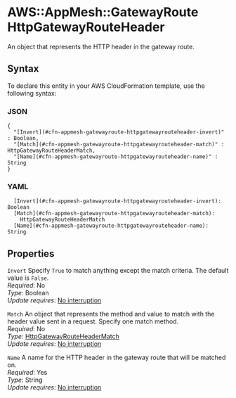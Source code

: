 # AWS::AppMesh::GatewayRoute HttpGatewayRouteHeader<a name="aws-properties-appmesh-gatewayroute-httpgatewayrouteheader"></a>

An object that represents the HTTP header in the gateway route\.

## Syntax<a name="aws-properties-appmesh-gatewayroute-httpgatewayrouteheader-syntax"></a>

To declare this entity in your AWS CloudFormation template, use the following syntax:

### JSON<a name="aws-properties-appmesh-gatewayroute-httpgatewayrouteheader-syntax.json"></a>

```
{
  "[Invert](#cfn-appmesh-gatewayroute-httpgatewayrouteheader-invert)" : Boolean,
  "[Match](#cfn-appmesh-gatewayroute-httpgatewayrouteheader-match)" : HttpGatewayRouteHeaderMatch,
  "[Name](#cfn-appmesh-gatewayroute-httpgatewayrouteheader-name)" : String
}
```

### YAML<a name="aws-properties-appmesh-gatewayroute-httpgatewayrouteheader-syntax.yaml"></a>

```
  [Invert](#cfn-appmesh-gatewayroute-httpgatewayrouteheader-invert): Boolean
  [Match](#cfn-appmesh-gatewayroute-httpgatewayrouteheader-match): 
    HttpGatewayRouteHeaderMatch
  [Name](#cfn-appmesh-gatewayroute-httpgatewayrouteheader-name): String
```

## Properties<a name="aws-properties-appmesh-gatewayroute-httpgatewayrouteheader-properties"></a>

`Invert`  <a name="cfn-appmesh-gatewayroute-httpgatewayrouteheader-invert"></a>
Specify `True` to match anything except the match criteria\. The default value is `False`\.  
*Required*: No  
*Type*: Boolean  
*Update requires*: [No interruption](https://docs.aws.amazon.com/AWSCloudFormation/latest/UserGuide/using-cfn-updating-stacks-update-behaviors.html#update-no-interrupt)

`Match`  <a name="cfn-appmesh-gatewayroute-httpgatewayrouteheader-match"></a>
An object that represents the method and value to match with the header value sent in a request\. Specify one match method\.  
*Required*: No  
*Type*: [HttpGatewayRouteHeaderMatch](aws-properties-appmesh-gatewayroute-httpgatewayrouteheadermatch.md)  
*Update requires*: [No interruption](https://docs.aws.amazon.com/AWSCloudFormation/latest/UserGuide/using-cfn-updating-stacks-update-behaviors.html#update-no-interrupt)

`Name`  <a name="cfn-appmesh-gatewayroute-httpgatewayrouteheader-name"></a>
A name for the HTTP header in the gateway route that will be matched on\.  
*Required*: Yes  
*Type*: String  
*Update requires*: [No interruption](https://docs.aws.amazon.com/AWSCloudFormation/latest/UserGuide/using-cfn-updating-stacks-update-behaviors.html#update-no-interrupt)